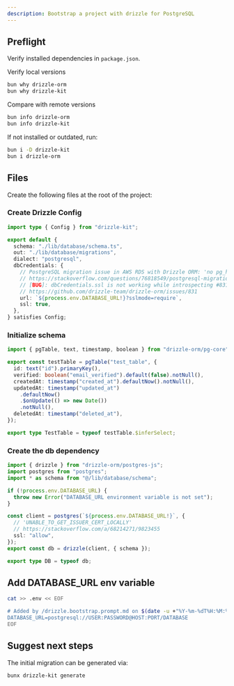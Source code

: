 ```yaml
---
description: Bootstrap a project with drizzle for PostgreSQL
---
```


## Preflight

Verify installed dependencies in `package.json`.

Verify local versions

```zsh
bun why drizzle-orm
bun why drizzle-kit
```

Compare with remote versions
```zsh
bun info drizzle-orm
bun info drizzle-kit
```

If not installed or outdated, run:

```zsh
bun i -D drizzle-kit
bun i drizzle-orm
```

## Files 

Create the following files at the root of the project: 

### Create Drizzle Config

```ts filename="drizzle.config.ts"
import type { Config } from "drizzle-kit";

export default {
  schema: "./lib/database/schema.ts",
  out: "./lib/database/migrations",
  dialect: "postgresql",
  dbCredentials: {
    // PostgreSQL migration issue in AWS RDS with Drizzle ORM: 'no pg_hba.conf entry for host' error
    // https://stackoverflow.com/questions/76818549/postgresql-migration-issue-in-aws-rds-with-drizzle-orm-no-pg-hba-conf-entry-fo
    // [BUG]: dbCredentials.ssl is not working while introspecting #831
    // https://github.com/drizzle-team/drizzle-orm/issues/831
    url: `${process.env.DATABASE_URL!}?sslmode=require`,
    ssl: true,
  },
} satisfies Config;
```

### Initialize schema

```ts filename="lib/database/schema.ts"
import { pgTable, text, timestamp, boolean } from "drizzle-orm/pg-core";

export const testTable = pgTable("test_table", {
  id: text("id").primaryKey(),
  verified: boolean("email_verified").default(false).notNull(),
  createdAt: timestamp("created_at").defaultNow().notNull(),
  updatedAt: timestamp("updated_at")
    .defaultNow()
    .$onUpdate(() => new Date())
    .notNull(),
  deletedAt: timestamp("deleted_at"),
});

export type TestTable = typeof testTable.$inferSelect;

```

### Create the db dependency

```ts filename="lib/database/db.ts"
import { drizzle } from "drizzle-orm/postgres-js";
import postgres from "postgres";
import * as schema from "@/lib/database/schema";

if (!process.env.DATABASE_URL) {
  throw new Error("DATABASE_URL environment variable is not set");
}

const client = postgres(`${process.env.DATABASE_URL!}`, {
  // 'UNABLE_TO_GET_ISSUER_CERT_LOCALLY'
  // https://stackoverflow.com/a/68214271/9823455
  ssl: "allow",
});
export const db = drizzle(client, { schema });

export type DB = typeof db;
```

## Add DATABASE_URL env variable

```zsh
cat >> .env << EOF

# Added by /drizzle.bootstrap.prompt.md on $(date -u +"%Y-%m-%dT%H:%M:%SZ")
DATABASE_URL=postgresql://USER:PASSWORD@HOST:PORT/DATABASE
EOF
```

## Suggest next steps

The initial migration can be generated via:

```zsh
bunx drizzle-kit generate
``` 
